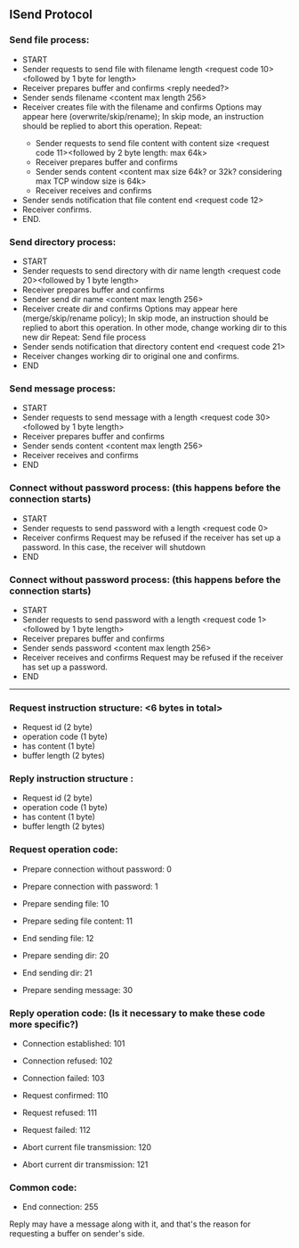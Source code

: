ISend Protocol
---

### Send file process:

+ START
+ Sender requests to send file with filename length <request code 10><followed by 1 byte for length>
+ Receiver prepares buffer and confirms <reply needed?>
+ Sender sends filename	<content max length 256>
+ Receiver creates file with the filename and confirms <reply code>
	Options may appear here (overwrite/skip/rename);
	In skip mode, an instruction should be replied to abort this operation.
Repeat:
	+ Sender requests to send file content with content size <request code 11><followed by 2 byte length: max 64k>
	+ Receiver prepares buffer and confirms
	+ Sender sends content <content max size 64k? or 32k? considering max TCP window size is 64k>
	+ Receiver receives and confirms
+ Sender sends notification that file content end <request code 12>
+ Receiver confirms. <reply code needed>
+ END.

### Send directory process:

+ START
+ Sender requests to send directory with dir name length <request code 20><followed by 1 byte length>
+ Receiver prepares buffer and confirms
+ Sender send dir name <content max length 256>
+ Receiver create dir and confirms <reply code>
	Options may appear here (merge/skip/rename policy);
	In skip mode, an instruction should be replied to abort this operation.
	In other mode, change working dir to this new dir
Repeat:
	Send file process
+ Sender sends notification that directory content end <request code 21>
+ Receiver changes working dir to original one and confirms. <reply code needed>
+ END

### Send message process:

+ START
+ Sender requests to send message with a length <request code 30><followed by 1 byte length>
+ Receiver prepares buffer and confirms
+ Sender sends content <content max length 256>
+ Receiver receives and confirms <reply code needed>
+ END

### Connect without password process: (this happens before the connection starts)
+ START
+ Sender requests to send password with a length <request code 0>
+ Receiver confirms<reply code needed>
	Request may be refused if the receiver has set up a password. <reply code needed>
	In this case, the receiver will shutdown
+ END

### Connect without password process: (this happens before the connection starts)
+ START
+ Sender requests to send password with a length <request code 1><followed by 1 byte length>
+ Receiver prepares buffer and confirms <reply code needed>
+ Sender sends password <content max length 256>
+ Receiver receives and confirms <reply code needed>
	Request may be refused if the receiver has set up a password. <reply code needed>
+ END

---

### Request instruction structure: <6 bytes in total>
+ Request id (2 byte)
+ operation code (1 byte)
+ has content (1 byte)
+ buffer length (2 bytes)

### Reply instruction structure <Same>: 
+ Request id (2 byte)
+ operation code (1 byte)
+ has content (1 byte)
+ buffer length (2 bytes)

### Request operation code:
+ Prepare connection without password: 0
+ Prepare connection with password: 1

+ Prepare sending file: 10
+ Prepare seding file content: 11
+ End sending file: 12

+ Prepare sending dir: 20
+ End sending dir: 21

+ Prepare sending message: 30

### Reply operation code: (Is it necessary to make these code more specific?)
+ Connection established: 101
+ Connection refused: 102
+ Connection failed: 103

+ Request confirmed: 110
+ Request refused: 111
+ Request failed: 112

+ Abort current file transmission: 120
+ Abort current dir transmission: 121

### Common code:
+ End connection: 255

Reply may have a message along with it, and that's the reason for requesting a buffer on sender's side.
